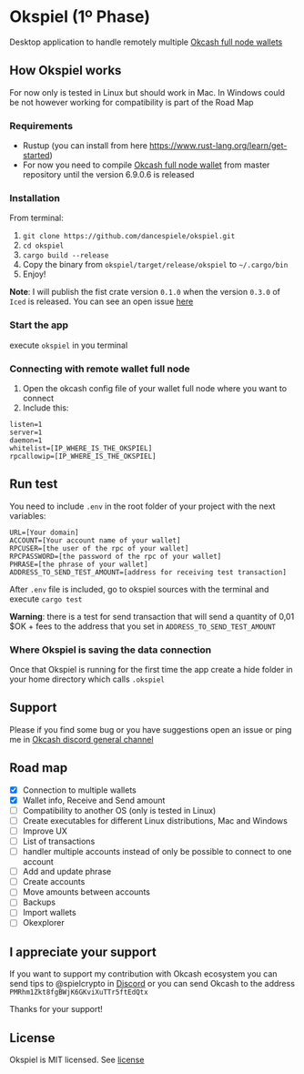 # Okspiel (1º Phase)

Desktop application to handle remotely multiple [Okcash full node wallets](https://github.com/okcashpro/okcash/releases)

## How Okspiel works

For now only is tested in Linux but should work in Mac. In Windows could be not however working for compatibility is part of the Road Map

### Requirements

* Rustup (you can install from here https://www.rust-lang.org/learn/get-started)
* For now you need to compile [Okcash full node wallet](https://github.com/okcashpro/okcash) from master repository until the version 6.9.0.6 is released  

### Installation

From terminal:

1. `git clone https://github.com/dancespiele/okspiel.git`
2. `cd okspiel`
3. `cargo build --release`
4. Copy the binary from `okspiel/target/release/okspiel` to `~/.cargo/bin`
5. Enjoy!

**Note**: I will publish the fist crate version `0.1.0` when the version `0.3.0` of `Iced` is released. You can see an open issue [here](https://github.com/hecrj/iced/issues/706#issuecomment-779251854)

### Start the app

execute `okspiel` in you terminal

### Connecting with remote wallet full node

1. Open the okcash config file of your wallet full node where you want to connect
2. Include this:

```
listen=1
server=1
daemon=1
whitelist=[IP_WHERE_IS_THE_OKSPIEL]
rpcallowip=[IP_WHERE_IS_THE_OKSPIEL]
```

## Run test

You need to include `.env` in the root folder of your project with the next variables:

```
URL=[Your domain]
ACCOUNT=[Your account name of your wallet]
RPCUSER=[the user of the rpc of your wallet]
RPCPASSWORD=[the password of the rpc of your wallet]
PHRASE=[the phrase of your wallet]
ADDRESS_TO_SEND_TEST_AMOUNT=[address for receiving test transaction]
```

After `.env` file is included, go to okspiel sources with the terminal and execute `cargo test`

**Warning**: there is a test for send transaction that will send a quantity of 0,01 $OK + fees to the address that you set in `ADDRESS_TO_SEND_TEST_AMOUNT`

### Where Okspiel is saving the data connection

Once that Okspiel is running for the first time the app create a hide folder in your home directory which calls `.okspiel`

## Support

Please if you find some bug or you have suggestions open an issue or ping me in [Okcash discord general channel](https://discord.gg/qdgzEfck)

## Road map

- [x] Connection to multiple wallets
- [x] Wallet info, Receive and Send amount
- [ ] Compatibility to another OS (only is tested in Linux)
- [ ] Create executables for different Linux distributions, Mac and Windows
- [ ] Improve UX
- [ ] List of transactions
- [ ] handler multiple accounts instead of only be possible to connect to one account
- [ ] Add and update phrase
- [ ] Create accounts
- [ ] Move amounts between accounts
- [ ] Backups
- [ ] Import wallets
- [ ] Okexplorer

## I appreciate your support

If you want to support my contribution with Okcash ecosystem you can send tips to @spielcrypto in [Discord](https://discord.gg/EEfySvrs)
or you can send Okcash to the address `PMRhm1Zkt8fgBWjK6GKviXuTTr5ftEdQtx`

Thanks for your support!

## License

Okspiel is MIT licensed. See [license](LICENSE.md) 